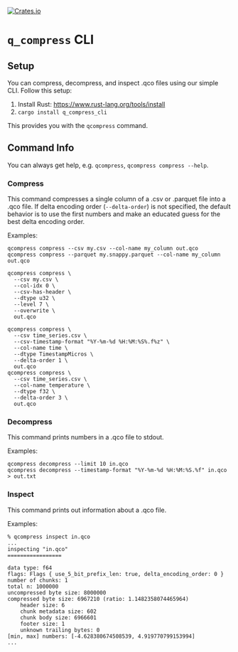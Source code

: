 [![Crates.io][crates-badge]][crates-url]

[crates-badge]: https://img.shields.io/crates/v/q_compress_cli.svg
[crates-url]: https://crates.io/crates/q_compress_cli

# `q_compress` CLI

## Setup

You can compress, decompress, and inspect .qco files using our simple CLI.
Follow this setup:

1. Install Rust: https://www.rust-lang.org/tools/install
2. `cargo install q_compress_cli`

This provides you with the `qcompress` command.

## Command Info

You can always get help, e.g. `qcompress`, `qcompress compress --help`.

### Compress

This command compresses a single column of a .csv or .parquet file into a .qco
file.
If delta encoding order (`--delta-order`) is not specified, the default
behavior is to use the first numbers and make an educated guess for the best
delta encoding order.

Examples:

```shell
qcompress compress --csv my.csv --col-name my_column out.qco
qcompress compress --parquet my.snappy.parquet --col-name my_column out.qco

qcompress compress \
  --csv my.csv \
  --col-idx 0 \
  --csv-has-header \
  --dtype u32 \
  --level 7 \
  --overwrite \
  out.qco

qcompress compress \
  --csv time_series.csv \
  --csv-timestamp-format "%Y-%m-%d %H:%M:%S%.f%z" \
  --col-name time \
  --dtype TimestampMicros \
  --delta-order 1 \
  out.qco
qcompress compress \
  --csv time_series.csv \
  --col-name temperature \
  --dtype f32 \
  --delta-order 3 \
  out.qco
```

### Decompress

This command prints numbers in a .qco file to stdout.

Examples:

```shell
qcompress decompress --limit 10 in.qco
qcompress decompress --timestamp-format "%Y-%m-%d %H:%M:%S.%f" in.qco > out.txt
```

### Inspect

This command prints out information about a .qco file.

Examples:

```shell
% qcompress inspect in.qco
...
inspecting "in.qco"
=================

data type: f64
flags: Flags { use_5_bit_prefix_len: true, delta_encoding_order: 0 }
number of chunks: 1
total n: 1000000
uncompressed byte size: 8000000
compressed byte size: 6967210 (ratio: 1.1482358074465964)
	header size: 6
	chunk metadata size: 602
	chunk body size: 6966601
	footer size: 1
	unknown trailing bytes: 0
[min, max] numbers: [-4.628380674508539, 4.919770799153994]
...
```